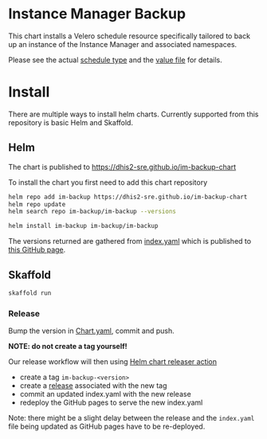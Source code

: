 # Instance Manager Backup

This chart installs a Velero schedule resource specifically tailored to back up an instance of the Instance Manager and
associated namespaces.

Please see the actual [schedule type](https://velero.io/docs/main/api-types/schedule/) and
the [value file](./charts/im-backup/values.yaml) for details.

# Install

There are multiple ways to install helm charts. Currently supported from this repository is basic Helm and Skaffold.

## Helm

The chart is published to https://dhis2-sre.github.io/im-backup-chart

To install the chart you first need to add this chart repository

```sh
helm repo add im-backup https://dhis2-sre.github.io/im-backup-chart
helm repo update
helm search repo im-backup/im-backup --versions

helm install im-backup im-backup/im-backup
```

The versions returned are gathered from [index.yaml](./index.yaml) which is
published to [this GitHub page](https://dhis2-sre.github.io/dhis2-core-helm/index.yaml).

## Skaffold

```sh
skaffold run
```

### Release

Bump the version in [Chart.yaml](./charts/core/Chart.yaml), commit and push.

**NOTE: do not create a tag yourself!**

Our release workflow will then using [Helm chart releaser action](https://github.com/helm/chart-releaser-action)

* create a tag `im-backup-<version>`
* create a [release](https://github.com/dhis2-sre/dhis2-core-helm/releases) associated with the new tag
* commit an updated index.yaml with the new release
* redeploy the GitHub pages to serve the new index.yaml

Note: there might be a slight delay between the release and the `index.yaml` file being updated as GitHub pages have to
be re-deployed.
